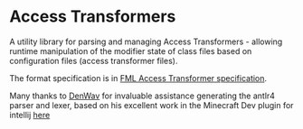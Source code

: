 # Access Transformers
A utility library for parsing and managing Access Transformers - allowing runtime manipulation of the modifier state of 
class files based on configuration files (access transformer files).

The format specification is in [FML Access Transformer specification](FMLAT.md).

Many thanks to [DenWav](https://github.com/DenWav) for invaluable assistance generating the antlr4 parser and lexer, 
based on his excellent work in the Minecraft Dev plugin for intellij
 [here](https://github.com/minecraft-dev/MinecraftDev/tree/7605e46aa8877dcd89c98ab30909bae82b1e8a2b/src/main/grammars)
